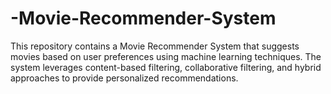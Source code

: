 # -Movie-Recommender-System
This repository contains a Movie Recommender System that suggests movies based on user preferences using machine learning techniques. The system leverages content-based filtering, collaborative filtering, and hybrid approaches to provide personalized recommendations.
